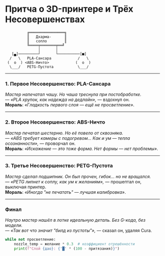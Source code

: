 # Притча о 3D-принтере и Трёх Несовершенствах

``` text
          ╔════════════════╗
          ║   Дхарма-      ║
          ║   сопло        ║
          ╚════╤═══════╤══╝
               │       │
   [▄]─────────┘       └──────────[■]
  /   \   PLA-Сансара            /   \
 (  o  ) <ABS-Ничто>            (  o  )
  \___/   PETG-Пустота           \___/
```

---

### **1. Первое Несовершенство: PLA-Сансара**  

*Мастер напечатал чашу. Но чаша треснула при постобработке.*  
— *«PLA хрупок, как надежда на дедлайн»,* — вздохнул он.  
**Мораль**: *«Гладкость первого слоя — ещё не просветление»*.  

---

### **2. Второе Несовершенство: ABS-Ничто**  

*Мастер печатал шестерню. Но её повело от сквозняка.*  
— *«ABS требует камеры с подогревом... Как и ум — тепла осознанности»,* — проворчал он.  
**Мораль**: *«Искажение — это тоже форма. Нет формы — нет проблемы»*.  

---

### **3. Третье Несовершенство: PETG-Пустота**  

*Мастер сделал подшипник. Он был прочен, гибок... но не вращался.*  
— *«PETG липнет к соплу, как ум к желаниям»,* — прошептал он, выключая принтер.  
**Мораль**: *«Иногда "не печатать" — лучшая калибровка»*.  

---

### **Финал**  

*Наутро мастер нашёл в лотке идеальную деталь. Без G-кода, без модели.*  
— *«Так вот что значит "билд из пустоты"»,* — сказал он, удаляя Cura.  

```python
while not просветление:
    nozzle_temp = желание * 0.3  # коэффициент отрешённости
    print(f"Слой {дао}: {'█' * (100 - притязания)}")
```  
